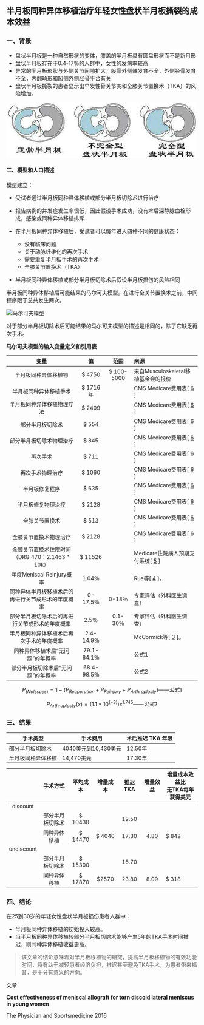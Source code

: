 ## 半月板同种异体移植治疗年轻女性盘状半月板撕裂的成本效益

### 一、背景

* 盘状半月板是一种自然形状的变体，膝盖的半月板具有圆盘形状而不是新月形
* 盘状半月板存在于0.4-17％的人群中，女性的发病率较高
* 异常的半月板形状与外侧关节间隙扩大，股骨外侧髁发育不全，外侧胫骨发育不全，内翻畸形和凹侧外侧胫骨平台有关
* 盘状半月板撕裂的患者显示出早发性骨关节炎和全膝关节置换术（TKA）的风险增加。

![](https://github.com/weihuohuayi/orthopedics/blob/master/%E5%8D%8A%E6%9C%88%E6%9D%BF%E7%A7%BB%E6%A4%8D/img/%E7%9B%98%E7%8A%B6%E5%8D%8A%E6%9C%88%E6%9D%BF.jpg)

#### 二、模型和人口描述

模型建立：

* 受试者通过半月板同种异体移植或部分半月板切除术进行治疗

* 报告病例的并发症发生率很低，因此假设手术成功，没有术后深静脉血栓形成，感染或同种异体移植排斥

* 在半月板同种异体移植后，受试者可以每年进入四种不同的健康状态：

  * 没有临床问题
  * 关于动脉纤维化的再次手术
  * 需要重复半月板手术的再次手术
  * 全膝关节置换术（TKA）

* 半月板同种异体移植或部分半月板切除术后假设半月板损伤的风险相同

  

半月板同种异体移植后可能结果的马尔可夫模型。在进行全关节置换术之前，中间程序限于总共发生两次。

![马尔可夫模型](E:\半月板\半月板知识笔记\半月板移植\img\马尔可夫模型.gif)

对于部分半月板切除术后可能结果的马尔可夫模型的描述是相同的，除了它缺乏再次手术。

**马尔可夫模型的输入变量定义和引用表**

|                         变量                         |     值      |    范围    | 来源                                                         |
| :--------------------------------------------------: | :---------: | :--------: | :----------------------------------------------------------- |
|                 半月板同种异体移植物                 |   $ 4750    | $ 100-5000 | 来自Musculoskeletal移植基金会的报价                          |
|                半月板同种异体移植手术                |  $ 1716年   |            | CMS Medicare费用表[ [6](https://www.tandfonline.com/doi/full/10.1080/00913847.2016.1197762#) ] |
|              半月板同种异体移植物理疗法              |   $ 2409    |            | CMS Medicare费用表[ [6](https://www.tandfonline.com/doi/full/10.1080/00913847.2016.1197762#) ] |
|                   部分半月板切除术                   |    $ 554    |            | CMS Medicare费用表[ [6](https://www.tandfonline.com/doi/full/10.1080/00913847.2016.1197762#) ] |
|               部分半月板切除术物理治疗               |    $ 845    |            | CMS Medicare费用表[ [6](https://www.tandfonline.com/doi/full/10.1080/00913847.2016.1197762#) ] |
|                       再次手术                       |    $ 711    |            | CMS Medicare费用表[ [6](https://www.tandfonline.com/doi/full/10.1080/00913847.2016.1197762#) ] |
|                   再次手术物理治疗                   |   $ 1060    |            | CMS Medicare费用表[ [6](https://www.tandfonline.com/doi/full/10.1080/00913847.2016.1197762#) ] |
|                    半月板修复程序                    |    $ 635    |            | CMS Medicare费用表[ [6](https://www.tandfonline.com/doi/full/10.1080/00913847.2016.1197762#) ] |
|                  半月板修复物理治疗                  |   $ 2128    |            | CMS Medicare费用表[ [6](https://www.tandfonline.com/doi/full/10.1080/00913847.2016.1197762#) ] |
|                    全膝关节置换术                    |    $ 513    |            | CMS Medicare费用表[ [6](https://www.tandfonline.com/doi/full/10.1080/00913847.2016.1197762#) ] |
|                全膝关节置换术物理治疗                |   $ 2128    |            | CMS Medicare费用表[ [6](https://www.tandfonline.com/doi/full/10.1080/00913847.2016.1197762#) ] |
| 全膝关节置换术住院时间 <br>（DRG 470：2.1463 * 10k） |   $ 11526   |            | Medicare住院病人预期支付系统[ [5](https://www.tandfonline.com/doi/full/10.1080/00913847.2016.1197762#) ] |
|              年度Meniscal Reinjury概率               |   1.04％    |            | Rue等[ [4](https://www.tandfonline.com/doi/full/10.1080/00913847.2016.1197762#) ]。 |
|  同种异体半月板移植术后的再进行关节成形术的年度概率  |  0-17.5％   |   0-18％   | 专家评估（外科医生调查）                                     |
|    部分半月板切除术后的再进行关节成形术的年度概率    |    2.5％    |  0.1-30％  | 专家评估（外科医生调查）                                     |
|       半月板同种异体移植术后再次手术的年度概率       | 2.4-14.9％  |            | McCormick等[ [3](https://www.tandfonline.com/doi/full/10.1080/00913847.2016.1197762#) ]。 |
|           同种异体移植术后“无问题”的年概率           | 79.1-84.1％ |            | 公式1                                                        |
|          部分半月板切除术后“无问题”的年概率          | 68.4-98.5％ |            | 公式2                                                        |

$$
P_{(No Issues)}=1-(P_{Reoperation} + P_{Reinjury} + P_{Arthroplasty} )	——公式1
$$

$$
P_{Arthroplasty} (x)=(1.1*10^{(-3)}) x^{1.745}	——公式2
$$



### 三、结果

| 手术类型           | 手术费用             | 术后推迟 TKA 年限 |
| ------------------ | -------------------- | ----------------- |
| 部分半月板切除术   | 4040美元到10,430美元 | 12.50年           |
| 半月板同种异体移植 | 14,470美元           | 17.30年           |

|            |     手术方式     | 平均成本 | 增量成本 | 推迟TKA | 增量效益 | 增量成本效益比<br />无TKA每年获得美元 |
| :--------: | :--------------: | :------: | :------: | :-----: | :------: | ------------------------------------- |
|  discount  |                  |          |          |         |          |                                       |
|            | 部分半月板切除术 | $ 10430  |          |  12.50  |          |                                       |
|            |   同种异体移植   | $ 14470  |  $ 4040  |  17.30  |   4.80   | $ 842                                 |
| undiscount |                  |          |          |         |          |                                       |
|            | 部分半月板切除术 | $ 15300  |          |  15.70  |          |                                       |
|            |   同种异体移植   | $ 17870  |  $2570   |  23.80  |   8.09   | $ 318                                 |

### 四、结论



在25到30岁的年轻女性盘状半月板损伤患者人群中： 

* 半月板同种异体移植的初始投入较高。
* 当半月板同种异体移植较部分半月板切除术能够产生5年的TKA手术时间推迟，则同种异体移植收益更高。



> 该文章的结论意味着对半月板移植物的研究，提高半月板移植物的有效功能时间，将有助于减轻患者经济负担，推迟甚至避免TKA手术，为患者带来福音，是十分有意义的方向。



文章

**Cost effectiveness of meniscal allograft for torn discoid lateral meniscus in young women**

The Physician and Sportsmedicine 2016
